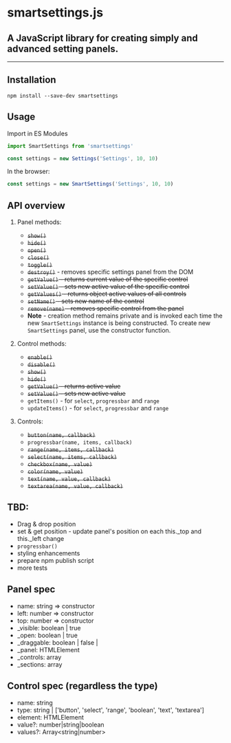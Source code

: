 # smartsettings.js
## A JavaScript library for creating simply and advanced setting panels.
---
## Installation

```
npm install --save-dev smartsettings
```

## Usage

Import in ES Modules
```js
import SmartSettings from 'smartsettings'

const settings = new Settings('Settings', 10, 10)
```
In the browser:
```js
const settings = new SmartSettings('Settings', 10, 10)
```

## API overview
1. Panel methods:
    - ~~`show()`~~
    - ~~`hide()`~~
    - ~~`open()`~~
    - ~~`close()`~~
    - ~~`toggle()`~~
    - ~~`destroy()`~~ - removes specific settings panel from the DOM
    - ~~`getValue()` - returns current value of the specific control~~
    - ~~`setValue()` - sets new active value of the specific control~~
    - ~~`getValues()` - returns object active values of all controls~~
    - ~~`setName()` - sets new name of the control~~
    - ~~`remove(name)` - removes specific control from the panel~~
    - **Note** - creation method remains private and is invoked each time the new `SmartSettings` instance is being constructed. To create new `SmartSettings` panel, use the constructor function.
2. Control methods:
    - ~~`enable()`~~
    - ~~`disable()`~~
    - ~~`show()`~~
    - ~~`hide()`~~
    - ~~`getValue()` - returns active value~~
    - ~~`setValue()` - sets new active value~~
    - `getItems()` - for `select`, `progressbar` and `range`
    - `updateItems()` - for `select`, `progressbar` and `range`

3. Controls:
    - ~~`button(name, callback)`~~
    - `progressbar(name, items, callback)`
    - ~~`range(name, items, callback)`~~
    - ~~`select(name, items, callback)`~~
    - ~~`checkbox(name, value)`~~
    - ~~`color(name, value)`~~
    - ~~`text(name, value, callback)`~~
    - ~~`textarea(name, value, callback)`~~

## TBD:
- Drag & drop position
- set & get position - update panel's position on each this._top and this._left change
- `progressbar()`
- styling enhancements
- prepare npm publish script
- more tests

## Panel spec
- name: string => constructor
- left: number => constructor
- top: number => constructor
- _visible: boolean | true
- _open: boolean | true
- _draggable: boolean | false | <Future>
- _panel: HTMLElement
- _controls: array<Control>
- _sections: array<Section>

## Control spec (regardless the type)
- name: string
- type: string | ['button', 'select', 'range', 'boolean', 'text', 'textarea']
- element: HTMLElement
- value?: number|string|boolean
- values?: Array<string|number>